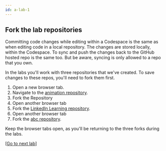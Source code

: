 ```yaml
---
id: a-lab-1
---
```


## Fork the lab repositories

Committing code changes while editing within a Codespace is the same as when editing code in a local repository. The changes are stored locally, within the Codespace. To sync and push the changes back to the GitHub hosted repo is the same too. But be aware, syncing is only allowed to a repo that you own. 

In the labs you'll work with three repositories that we've created.  To save changes to these repos, you'll need to fork them first.

   
1. Open a new browser tab.
2. Navigate to the <a href="https://github.com/octocloudlabs/supercharge-canvas-fun" target="_blank">animation repository</a>.
3. Fork the Repository
4. Open another browser tab
5. Fork the <a href="https://github.com/octocloudlabs/supercharge-linkedin-course" target="_blank">LinkedIn Learning repository</a>.
6. Open another browser tab
7. Fork the <a href="https://github.com/octocloudlabs/supercharge-customize" target="_blank">abc repository</a>.

Keep the browser tabs open, as you'll be returning to the three forks during the labs.

[<a href="/walt/lab-2.html">Go to next lab</a>]